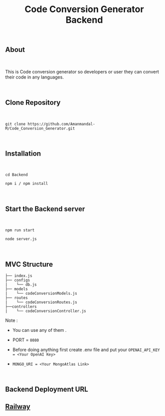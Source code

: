 <h1 align="center">Code Conversion Generator Backend</h1>

<br>

## About

<br>

This is Code conversion generator so developers or user they can convert their code in any languages.

<br>

## Clone Repository

<br>

```
git clone https://github.com/Amanmandal-M/Code_Conversion_Generator.git
```

<br>

## Installation

<br>

```
cd Backend

npm i / npm install
```

<br>

## Start the Backend server

<br>

```
npm run start

node server.js
```

<br>

##  MVC Structure

```
├── index.js
├── configs
|    └── db.js
├── models
|    └── codeConversionModels.js
├── routes
|    └── codeConversionRoutes.js
├──controllers
|    └── codeConversionController.js
```

Note : 

- You can use any of them .

- PORT = `8080`
- Before doing anything first create .env file and put your `OPENAI_API_KEY = <Your OpenAI Key>`
- `MONGO_URI = <Your MongoAtlas Link>`

<br>

## Backend Deployment URL

<h2>
    <strong>
        <a href="https://code-converter.up.railway.app">Railway</a>
    </strong>
</h2>